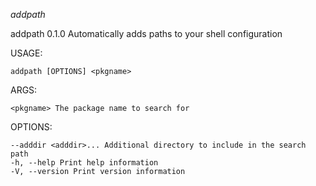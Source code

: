_addpath_

addpath 0.1.0
Automatically adds paths to your shell configuration

USAGE:

```
addpath [OPTIONS] <pkgname>
```

ARGS:

```
<pkgname> The package name to search for
```

OPTIONS:

```
--adddir <adddir>... Additional directory to include in the search path
-h, --help Print help information
-V, --version Print version information
```
